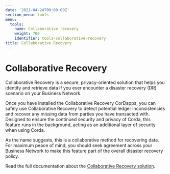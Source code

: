 ```yaml
---
date: '2021-04-24T00:00:00Z'
section_menu: tools
menu:
  tools:
    name: Collaborative recovery
    weight: 700
    identifier: tools-collaborative-recovery
title: Collaborative Recovery
---
```


# Collaborative Recovery

Collaborative Recovery is a secure, privacy-oriented solution that helps you identify and retrieve data if you ever encounter a disaster recovery (DR) scenario on your Business Network.

Once you have installed the Collaborative Recovery CorDapps, you can safely use Collaborative Recovery to detect potential ledger inconsistencies and recover any missing data from parties you have transacted with. Designed to ensure the continued security and privacy of Corda, this feature runs in the background, acting as an additional layer of security when using Corda.

As the name suggests, this is a collaborative method for recovering data. For maximum peace of mind, you should seek agreement across your Business Network to make this feature part of the overall disaster recovery policy.

Read the full documentation about the [Collaborative Recovery solution](../../../en/platform/corda/4.8/enterprise/node/collaborative-recovery/introduction-cr.md).
